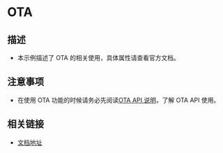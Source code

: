 # OTA

## 描述

- 本示例描述了 OTA 的相关使用，具体属性请查看官方文档。

## 注意事项

- 在使用 OTA 功能的时候请务必先阅读[OTA API 说明](https://developer.tuya.com/cn/miniapp/develop/miniapp/api/OTA/checkOTAUpdateInfo)，了解 OTA API 使用。

## 相关链接

- [文档地址](https://developer.tuya.com/cn/miniapp/develop/miniapp/api/OTA/checkOTAUpdateInfo)
